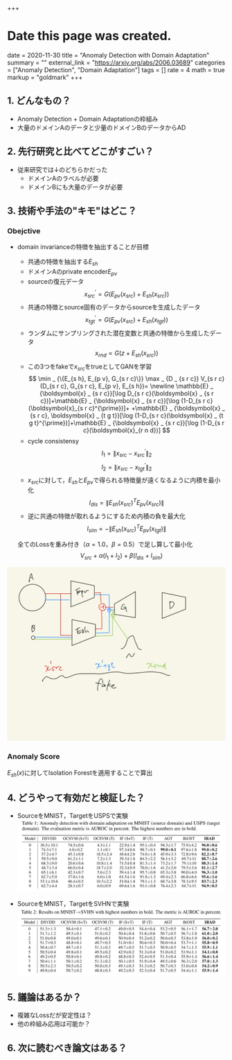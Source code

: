 +++
# Date this page was created.
date = 2020-11-30
title = "Anomaly Detection with Domain Adaptation"
summary = ""
external_link = "https://arxiv.org/abs/2006.03689"
categories = ["Anomaly Detection", "Domain Adaptation"]
tags = []
rate = 4
math = true
markup = "goldmark"
+++

## 1. どんなもの？
* Anomaly Detection + Domain Adaptationの枠組み
* 大量のドメインAのデータと少量のドメインBのデータからAD

## 2. 先行研究と比べてどこがすごい？
* 従来研究では↓のどちらかだった
    * ドメインAのラベルが必要
    * ドメインBにも大量のデータが必要

## 3. 技術や手法の"キモ"はどこ？
### Obejctive
* domain invarianceの特徴を抽出することが目標
    * 共通の特徴を抽出する$E_{sh}$
    * ドメインAのprivate encoder$E_{pv}$
    * sourceの復元データ
    $$x^{\prime} _{src} = G(E _ {pv}(x _ {src}) + E _ {sh}(x _ {src}))$$
    * 共通の特徴とsource固有のデータからsourceを生成したデータ
    $$x^{\prime} _{tgt} = G(E _ {pv}(x _ {src}) + E _ {sh}(x _ {tgt}))$$
    * ランダムにサンプリングされた潜在変数と共通の特徴から生成したデータ
    $$x _ {rnd} = G(z + E _ {sh}(x _ {src}))$$
    * この3つをfakeで$x_{src}$をtrueとしてGANを学習    
    $$
    \min _ {\{E_{s h}, E_{p v}, G_{s r c}\}} \max _ {D _ {s r c}} V_{s r c}(D_{s r c}, G_{s r c}, E_{p v}, E_{s h})=  \newline
    \mathbb{E} _ {\boldsymbol{x} _ {s r c}}[\log D_{s r c}(\boldsymbol{x} _ {s r c})]+\mathbb{E} _ {\boldsymbol{x} _ {s r c}}[\log (1-D_{s r c}(\boldsymbol{x}_{s r c}^{\prime})]+
    +\mathbb{E} _ {\boldsymbol{x} _ {s r c}, \boldsymbol{x} _ {t g t}}[\log (1-D_{s r c}(\boldsymbol{x} _ {t g t}^{\prime})]+\mathbb{E} _ {\boldsymbol{x} _ {s r c}}[\log (1-D_{s r c}(\boldsymbol{x}_{r n d})]
    $$
    * cycle consistensy
    $$ l_1 = \| x_{src} - x^{\prime}_{src} \|_2 $$
    $$ l_2 = \| x_{src} - x^{\prime}_{tgt} \|_2 $$
    * $x_{src}$に対して，$E_{sh}$と$E_{pv}$で得られる特徴量が遠くなるように内積を最小化
    $$ l _ {dis} = \| E _ {sh}(x _ {src})^T E _ {pv}(x _ {src}) \| $$
    * 逆に共通の特徴が取れるようにするため内積の負を最大化
    $$ l _ {sim} = - \| E _ {sh}(x _ {src})^T E _ {pv}(x _ {tgt}) \| $$

    全てのLossを重み付き（$\alpha=1.0$，$\beta=0.5$）で足し算して最小化
    $$ V_{src} + \alpha(l_1 + l_2) + \beta(l_{dis} + l_{sim})  $$

![](img/arch.png)

### Anomaly Score
$E_{sh}(x)$に対してIsolation Forestを適用することで算出

## 4. どうやって有効だと検証した？
* SourceをMNIST，TargetをUSPSで実験
![](img/res1.png)

* SourceをMNIST，TargetをSVHNで実験
![](img/res2.png)

## 5. 議論はあるか？
* 複雑なLossだが安定性は？
* 他の枠組み応用は可能か？

## 6. 次に読むべき論文はある？